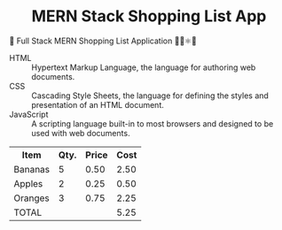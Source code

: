 <h1 align="center">MERN Stack Shopping List App</h1>
🛒 Full Stack MERN Shopping List Application 🙉🚄⚛💚

<dl>
 <dt>HTML</dt>
  <dd>Hypertext Markup Language, the language for authoring web documents.</dd>
 <dt>CSS</dt>
  <dd>Cascading Style Sheets, the language for defining the styles and presentation of an HTML document.</dd>
 <dt> JavaScript</dt>
  <dd>A scripting language built-in to most browsers and designed to be used with web documents.</dd>
</dl>

<table>
  <colgroup>
    <col span="3">
    <col class="total">
  </colgroup>
  <tr>
    <th>Item</th>
    <th>Qty.</th>
    <th>Price</th>
    <th>Cost</th>
  </tr>
  <tr>
  <tr>
    <td>Bananas</td>
    <td>5</td>
    <td>0.50</td>
    <td>2.50</td>
  </tr>
  <tr>
    <td>Apples</td>
    <td>2</td>
    <td>0.25</td>
    <td>0.50</td>
  </tr>
  <tr>
    <td>Oranges</td>
    <td>3</td>
    <td>0.75</td>
    <td>2.25</td>
  </tr>
  <tr>
    <td colspan="3">TOTAL</td>
    <td>5.25</td>
  </tr>
</table>
